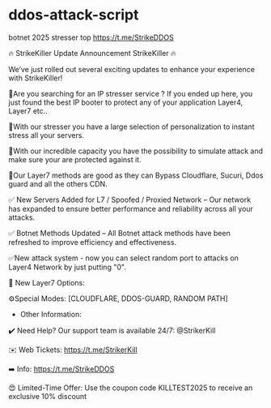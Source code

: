 # ddos-attack-script
botnet 2025 stresser top
https://t.me/StrikeDDOS


🔥 StrikeKiller Update Announcement StrikeKiller 🔥

We’ve just rolled out several exciting updates to enhance your experience with StrikeKiller! 

🚀Are you searching for an IP stresser service ? If you ended up here, you just found the best IP booter to protect any of your application Layer4, Layer7 etc..

🚀With our stresser you have a large selection of personalization to instant stress all your servers.

🚀With our incredible capacity you have the possibility to simulate attack and make sure your are protected against it.

🚀Our Layer7 methods are good as they can Bypass Cloudflare, Sucuri, Ddos guard and all the others CDN.


✅ New Servers Added for L7 / Spoofed / Proxied Network – Our network has expanded to ensure better performance and reliability across all your attacks.

✅ Botnet Methods Updated – All Botnet attack methods have been refreshed to improve efficiency and effectiveness.

✅New attack system - now you can select random port to attacks on Layer4 Network by just putting "0".



🚀 New Layer7 Options:

  ⚙️Special Modes: [CLOUDFLARE, DDOS-GUARD, RANDOM PATH]


- Other Information:  

✔️ Need Help? Our support team is available 24/7: @StrikerKill

✉️ Web Tickets: https://t.me/StrikerKill

➡️ Info: https://t.me/StrikeDDOS



😍 Limited-Time Offer: Use the coupon code KILLTEST2025 to receive an exclusive 10% discount
